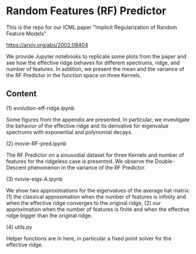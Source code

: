 # Random Features (RF) Predictor

This is the repo for our ICML paper "Implicit Regularization of Random Feature Models"

https://arxiv.org/abs/2002.08404

We provide Jupyter notebooks to replicate some plots from the paper and see how the effective ridge behaves for different spectrums, ridge, and number of features. In addition, we present the mean and the variance of the RF Predictor in the function space on three Kernels.

## Content

(1) evolution-eff-ridge.ipynb

Some figures from the appendix are presented. In particular, we investigate the behavior of the effective ridge and its derivative for eigenvalue spectrums with exponential and polynomial decays.

(2) movie-RF-pred.ipynb

The RF Predictor on a sinusodial dataset for three Kernels and number of features for the ridgeless case is presented. We observe the Double-Descent phenomenon in the variance of the RF Predictor.  

(3) movie-eigs-A.ipynb

We show two approximations for the eigenvalues of the average hat matrix: (1) the classical approximation when the number of features is infinity and when the effective ridge converges to the original ridge, (2) our approximation when the number of features is finite and when the effective ridge bigger than the original ridge.

(4) utils.py

Helper functions are in here, in particular a fixed point solver for the effective ridge.
